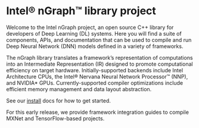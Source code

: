 # Intel® nGraph™ library  project

Welcome to the Intel nGraph project, an open source C++ library for developers
of Deep Learning (DL) systems. Here you will find a suite of components, APIs, 
and documentation that can be used to compile and run Deep Neural Network (DNN) 
models defined in a variety of frameworks.  

The nGraph library translates a framework’s representation of computations into 
an Intermediate Representation (IR) designed to promote computational efficiency 
on target hardware. Initially-supported backends include Intel Architecture CPUs, 
the Intel® Nervana Neural Network Processor™ (NNP), and NVIDIA\* GPUs. 
Currently-supported compiler optimizations include efficient memory management 
and data layout abstraction. 

See our [install] docs for how to get started. 

For this early release, we provide framework integration guides to compile 
MXNet and TensorFlow-based projects.  

[install]: doc/sphinx/source/installation.rst
